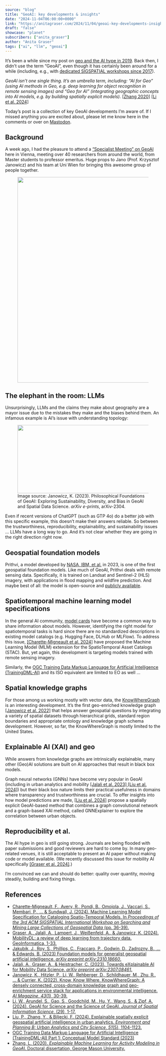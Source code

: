 ```yaml
---
source: "blog"
title: "GeoAI: key developments & insights"
date: "2024-11-04T06:00:00+0000"
link: "https://anitagraser.com/2024/11/04/geoai-key-developments-insights/"
draft: "false"
showcase: "planet"
subscribers: ["anita_graser"]
author: "Anita Graser"
tags: ["ai", "llm", "geoai"]
---
```


<p>It&#8217;s been a while since my post on <a href="https://anitagraser.com/2019/05/01/movement-data-in-gis-and-the-ai-hype/">geo and the AI hype in 2019</a>. Back then, I didn&#8217;t use the term &#8220;GeoAI&#8221;, even though it has certainly been around for a while (including, e.g., with <a href="https://dl.acm.org/doi/10.1145/3377000.3377002">dedicated SIGSPATIAL workshops since 2017</a>).</p>



<p><em>GeoAI isn&#8217;t one single thing. It&#8217;s an umbrella term, including: &#8220;AI for Geo&#8221; (using AI methods in Geo, e.g. deep learning for object recognition in remote sensing images) and &#8220;Geo for AI&#8221; (integrating geographic concepts into AI models, e.g. by building spatially explicit models). </em><a href="https://mars.gmu.edu/items/2f2639c0-ef63-45cc-8d4e-86fcf8fb4475">[Zhang 2020]</a> <a href="https://doi.org/10.5311/JOSIS.2024.29.349">[Li et al. 2024]</a></p>



<p>Today&#8217;s post is a collection of key GeoAI developments I&#8217;m aware of. If I missed anything you are excited about, please let me know here in the comments or over on <a href="https://fosstodon.org/@underdarkGIS">Mastodon</a>. </p>



<h2 class="wp-block-heading">Background</h2>



<p>A week ago, I had the pleasure to attend a <a href="https://geographie.univie.ac.at/arbeitsgruppen/kartographie-und-geoinformation/events/sociotechnical-foundations-of-geoai-and-spatial-data-science/">&#8220;Specialist Meeting&#8221; on GeoAI</a> here in Vienna, meeting over 40 researchers from around the world, from Master students to professor emeritus. Huge props to Jano (Prof. Krzysztof Janowicz) and his team at Uni Wien for bringing this awesome group of people together. </p>



<figure class="wp-block-image size-large"><img alt="" class="wp-image-9258" height="665" src="https://anitagraser.com/wp-content/uploads/2024/11/1730111597802-edited.jpeg?w=1024" width="1024" /></figure>



<h2 class="wp-block-heading">The elephant in the room: LLMs</h2>



<p>Unsurprisingly, LLMs and the claims they make about geography are a mayor issue due to the mistakes they make and the biases behind them. An infamous example is AI&#8217;s issue with understanding topology: </p>



<figure class="wp-block-image size-large"><a href="https://www.researchgate.net/figure/Distance-between-Ukraine-and-Russia-according-to-Google-Search-and-Chat-GPT-Note-that_fig1_370001256"><img alt="" class="wp-image-9261" height="221" src="https://anitagraser.com/wp-content/uploads/2024/11/image.png?w=850" width="850" /></a><figcaption class="wp-element-caption">Image source: Janowicz, K. (2023). Philosophical Foundations of GeoAI: Exploring Sustainability, Diversity, and Bias in GeoAI and Spatial Data Science. <em>arXiv e-prints</em>, arXiv-2304.</figcaption></figure>



<p>Even if recent versions of ChatGPT (such as GTP 4o) do a better job with this specific example, this doesn&#8217;t make their answers reliable. So between the trustworthiness, reproducibility, explainability, and sustainability issues &#8230; LLMs have a long way to go. And it&#8217;s not clear whether they are going in the right direction right now. </p>



<h2 class="wp-block-heading">Geospatial foundation models</h2>



<p>Prithvi, a model developed by <a href="https://arxiv.org/abs/2310.18660">NASA, IBM, et al.</a> in 2023, is one of the first geospatial foundation models. Like much of GeoAI, Prithvi deals with remote sensing data. Specifically, it is trained on Landsat and Sentinel-2 (HLS) imagery, with applications in flood mapping and wildfire prediction. And maybe best of all: the model is open-source and <a href="https://huggingface.co/ibm-nasa-geospatial/Prithvi-100M">publicly available</a>.</p>



<h2 class="wp-block-heading">Spatiotemporal machine learning model specifications</h2>



<p>In the general AI community, <a href="https://modelcards.withgoogle.com/about">model cards</a> have become a common way to share information about models. However, identifying the right model for spatiotemporal tasks is hard since there are no standardized descriptions in existing model catalogs (e.g. Hugging Face, DLHub or MLFlow). To address this issue, <a href="https://dl.acm.org/doi/abs/10.1145/3681769.3698586">[Charette-Migneault et al. 2024]</a> have proposed the Machine Learning Model (MLM) extension for the SpatioTemporal Asset Catalogs (STAC). But, yet again, this development is targeting models trained with remote sensing imagery.</p>



<p>Similarly, the <a href="https://docs.ogc.org/is/23-008r3/23-008r3.html" rel="noreferrer noopener" target="_blank">OGC Training Data Markup Language for Artificial Intelligence (TrainingDML-AI)</a> and its ISO equivalent are limited to EO as well &#8230; </p>



<h2 class="wp-block-heading">Spatial knowledge graphs</h2>



<p>For those among us working mostly with vector data, the <a href="https://knowwheregraph.org/">KnowWhereGraph</a> is an interesting development. It&#8217;s the first geo-enriched knowledge graph <a href="https://onlinelibrary.wiley.com/doi/10.1002/aaai.12043">[Janowicz et al. 2022]</a> that helps answer geospatial questions by integrating a variety of spatial datasets through hierarchical grids, standard region boundaries and appropriate ontology and knowledge graph schema development. However, so far, the KnowWhereGraph is mostly limited to the United States. </p>



<h2 class="wp-block-heading">Explainable AI (XAI) and geo</h2>



<p>While answers from knowledge graphs are intrinsically explainable, many other (Geo)AI solutions are built on AI approaches that result in black box models.</p>



<p>Graph neural networks (GNNs) have become very popular in GeoAI (including in urban analytics and mobility <a href="https://arxiv.org/abs/2307.08461">[Jalali et al. 2023] </a><a href="https://journals.sagepub.com/doi/10.1177/23998083231204689">[Liu et al. 2024]</a>) but their black box nature limits their practical usefulness in domains where transparency and trustworthiness are crucial. To offer insights into how model predictions are made, <a href="https://journals.sagepub.com/doi/10.1177/23998083231204689">[Liu et al. 2024]</a> propose a spatially explicit GeoAI-based method that combines a graph convolutional network and a graph-based XAI method, called GNNExplainer to explore the correlation between urban objects.</p>



<h2 class="wp-block-heading">Reproducibility et al. </h2>



<p>The AI hype in geo is still going strong. Journals are being flooded with paper submissions and good reviewers are hard to come by. In many geo-related venues, it is still acceptable to present an AI paper without making code or model available. (We recently discussed this issue for mobility AI specifically <a href="https://doi.org/10.1007/s10707-024-00518-8">[Graser et al. 2024]</a>.)</p>



<p>I&#8217;m convinced we can and should do better: quality over quantity, moving steadily, building and fixing things. </p>



<h2 class="wp-block-heading">References</h2>



<ul class="wp-block-list">
<li><a href="https://dl.acm.org/doi/10.1145/3681769.3698586">Charette-Migneault, F., Avery, R., Pondi, B., Omojola, J., Vaccari, S., Membari, P., &#8230; &amp; Sundwall, J. (2024). Machine Learning Model Specification for Cataloging Spatio-Temporal Models. In <em>Proceedings of the 3rd ACM SIGSPATIAL International Workshop on Searching and Mining Large Collections of Geospatial Data</em> (pp. 36-39).</a></li>



<li><a href="https://link.springer.com/article/10.1007/s10707-024-00518-8?utm_source=rct_congratemailt&amp;utm_medium=email&amp;utm_campaign=oa_20240528&amp;utm_content=10.1007/s10707-024-00518-8">Graser, A., Jalali, A., Lampert, J., Weißenfeld, A., &amp; Janowicz, K. (2024). MobilityDL: a review of deep learning from trajectory data. GeoInformatica, 1-33.</a> </li>



<li><a href="https://arxiv.org/abs/2310.18660">Jakubik, J., Roy, S., Phillips, C., Fraccaro, P., Godwin, D., Zadrozny, B., &#8230; &amp; Edwards, B. (2023) Foundation models for generalist geospatial artificial intelligence. <em>arXiv preprint arXiv:2310.18660</em>.</a></li>



<li><a href="https://arxiv.org/abs/2307.08461">Jalali, A., Graser, A., &amp; Heistracher, C. (2023). Towards eXplainable AI for Mobility Data Science.&nbsp;<em>arXiv preprint arXiv:2307.08461</em>.</a></li>



<li><a href="https://onlinelibrary.wiley.com/doi/10.1002/aaai.12043">Janowicz, K., Hitzler, P., Li, W., Rehberger, D., Schildhauer, M., Zhu, R., &#8230; &amp; Currier, K. (2022). Know, Know Where, KnowWhereGraph: A densely connected, cross-domain knowledge graph and geo-enrichment service stack for applications in environmental intelligence. <em>AI Magazine</em>, <em>43</em>(1), 30-39.</a></li>



<li><a href="https://doi.org/10.5311/JOSIS.2024.29.349">Li, W., Arundel, S., Gao, S., Goodchild, M., Hu, Y., Wang, S., &amp; Zipf, A. (2024). GeoAI for Science and the Science of GeoAI. <em>Journal of Spatial Information Science</em>, (29), 1-17.</a></li>



<li><a href="https://journals.sagepub.com/doi/10.1177/23998083231204689">Liu, P., Zhang, Y., &amp; Biljecki, F. (2024). Explainable spatially explicit geospatial artificial intelligence in urban analytics. <em>Environment and Planning B: Urban Analytics and City Science</em>, <em>51</em>(5), 1104-1123.</a></li>



<li><a href="https://docs.ogc.org/is/23-008r3/23-008r3.html" rel="noreferrer noopener" target="_blank">OGC Training Data Markup Language for Artificial Intelligence (TrainingDML-AI) Part 1: Conceptual Model Standard (2023)</a> </li>



<li><a href="https://mars.gmu.edu/items/2f2639c0-ef63-45cc-8d4e-86fcf8fb4475">Zhang, L. (2020). <em>Explainable Machine Learning for Activity Modeling in GeoA</em>I. Doctoral dissertation, George Mason University.</a></li>
</ul>
